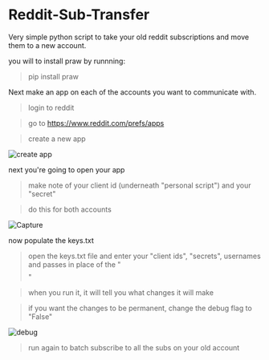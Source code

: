 # Reddit-Sub-Transfer

Very simple python script to take your old reddit subscriptions and move them to a new account.

you will to install praw by runnning:

>pip install praw

Next make an app on each of the accounts you want to communicate with.
>login to reddit

>go to https://www.reddit.com/prefs/apps

>create a new app

![create app](https://user-images.githubusercontent.com/35983980/193926949-46155510-5e94-44ab-b227-80dd0c31357c.PNG)

next you're going to open your app

>make note of your client id (underneath "personal script") and your "secret"

>do this for both accounts

![Capture](https://user-images.githubusercontent.com/35983980/193925617-3edaa4d3-7311-4c99-a8f8-8569ea5ff90c.PNG)


now populate the keys.txt

>open the keys.txt file and enter your "client ids", "secrets", usernames and passes in place of the "$$$$"

>when you run it, it will tell you what changes it will make

>if you want the changes to be permanent, change the debug flag to "False"

![debug](https://user-images.githubusercontent.com/35983980/193929649-4522c4e2-9ab0-4a84-b277-51f0d750b6ad.PNG)

>run again to batch subscribe to all the subs on your old account
